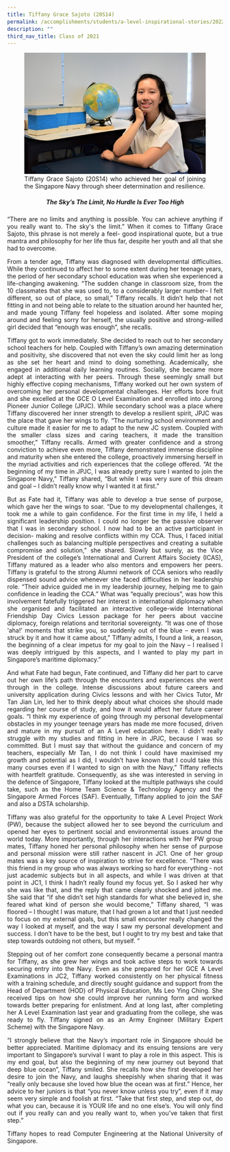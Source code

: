 ```yaml
---
title: Tiffany Grace Sajoto (20S14)
permalink: /accomplishments/students/a-level-inspirational-stories/2022/tiffany/
description: ""
third_nav_title: Class of 2021
---
```

<div align="justify">
<figure>
<img src="/images/Tiffany.jpg">
<figcaption>Tiffany Grace Sajoto (20S14) who achieved her goal of joining the Singapore Navy through sheer determination and resilience.</figcaption></figure>

<center><h5>The Sky’s The Limit, No Hurdle Is Ever Too High</h5></center>

<p>
“There are no limits and anything is possible. You can achieve anything if you really want to. The sky's the limit.” When it comes to Tiffany Grace Sajoto, this phrase is not merely a feel- good inspirational quote, but a true mantra and philosophy for her life thus far, despite her youth and all that she had to overcome.</p>

<p>
From a tender age, Tiffany was diagnosed with developmental difficulties. While they continued to affect her to some extent during her teenage years, the period of her secondary school education was when she experienced a life-changing awakening. “The sudden change in classroom size, from the 10 classmates that she was used to, to a considerably larger number– I felt different, so out of place, so small,” Tiffany recalls. It didn’t help that not fitting in and not being able to relate to the situation around her haunted her, and made young Tiffany feel hopeless and isolated. After some moping around and feeling sorry for herself, the usually positive and strong-willed girl decided that “enough was enough”, she recalls.</p>

<p>
Tiffany got to work immediately. She decided to reach out to her secondary school teachers for help. Coupled with Tiffany’s own amazing determination and positivity, she discovered that not even the sky could limit her as long as she set her heart and mind to doing something. Academically, she engaged in additional daily learning routines. Socially, she became more adept at interacting with her peers. Through these seemingly small but highly effective coping mechanisms, Tiffany worked out her own system of overcoming her personal developmental challenges. Her efforts bore fruit and she excelled at the GCE O Level Examination and enrolled into Jurong Pioneer Junior College (JPJC). While secondary school was a place where Tiffany discovered her inner strength to develop a resilient spirit, JPJC was the place that gave her wings to fly. “The nurturing school environment and culture made it easier for me to adapt to the new JC system. Coupled with the smaller class sizes and caring teachers, it made the transition smoother,” Tiffany recalls. Armed with greater confidence and a strong conviction to achieve even more, Tiffany demonstrated immense discipline and maturity when she entered the college, proactively immersing herself in the myriad activities and rich experiences that the college offered. “At the beginning of my time in JPJC, I was already pretty sure I wanted to join the Singapore Navy,” Tiffany shared, “But while I was very sure of this dream and goal – I didn’t really know why I wanted it at first.”</p>

<p>
But as Fate had it, Tiffany was able to develop a true sense of purpose, which gave her the wings to soar. “Due to my developmental challenges, it took me a while to gain confidence. For the first time in my life, I held a significant leadership position. I could no longer be the passive observer that I was in secondary school. I now had to be an active participant in decision- making and resolve conflicts within my CCA. Thus, I faced initial challenges such as balancing multiple perspectives and creating a suitable compromise and solution,” she shared. Slowly but surely, as the Vice President of the college’s International and Current Affairs Society (ICAS), Tiffany matured as a leader who also mentors and empowers her peers. Tiffany is grateful to the strong Alumni network of CCA seniors who readily dispensed sound advice whenever she faced difficulties in her leadership role. “Their advice guided me in my leadership journey, helping me to gain confidence in leading the CCA.” What was “equally precious”, was how this involvement fatefully triggered her interest in international diplomacy when she organised and facilitated an interactive college-wide International Friendship Day Civics Lesson package for her peers about vaccine diplomacy, foreign relations and territorial sovereignty. “It was one of those ‘aha!’ moments that strike you, so suddenly out of the blue – even I was struck by it and how it came about,” Tiffany admits, I found a link, a reason, the beginning of a clear impetus for my goal to join the Navy – I realised I was deeply intrigued by this aspects, and I wanted to play my part in Singapore’s maritime diplomacy.”</p>

<p>
And what Fate had begun, Fate continued, and Tiffany did her part to carve out her own life’s path through the encounters and experiences she went through in the college. Intense discussions about future careers and university application during Civics lessons and with her Civics Tutor, Mr Tan Jian Lin, led her to think deeply about what choices she should made regarding her course of study, and how it would affect her future career goals. “I think my experience of going through my personal developmental obstacles in my younger teenage years has made me more focused, driven and mature in my pursuit of an A Level education here. I didn’t really struggle with my studies and fitting in here in JPJC, because I was so committed. But I must say that without the guidance and concern of my teachers, especially Mr Tan, I do not think I could have maximised my growth and potential as I did, I wouldn’t have known that I could take this many courses even if I wanted to sign on with the Navy,” Tiffany reflects with heartfelt gratitude. Consequently, as she was interested in serving in the defence of Singapore, Tiffany looked at the multiple pathways she could take, such as the Home Team Science &amp; Technology Agency and the Singapore Armed Forces (SAF). Eventually, Tiffany applied to join the SAF and also a DSTA scholarship.</p>

<p>
Tiffany was also grateful for the opportunity to take A Level Project Work (PW), because the subject allowed her to see beyond the curriculum and opened her eyes to pertinent social and environmental issues around the world today. More importantly, through her interactions with her PW group mates, Tiffany honed her personal philosophy when her sense of purpose and personal mission were still rather nascent in JC1. One of her group mates was a key source of inspiration to strive for excellence. “There was this friend in my group who was always working so hard for everything - not just academic subjects but in all aspects, and while I was driven at that point in JC1, I think I hadn’t really found my focus yet. So I asked her why she was like that, and the reply that came clearly shocked and jolted me. She said that “if she didn’t set high standards for what she believed in, she feared what kind of person she would become,” Tiffany shared, “I was floored – I thought I was mature, that I had grown a lot and that I just needed to focus on my external goals, but this small encounter really changed the way I looked at myself, and the way I saw my personal development and success. I don’t have to be the best, but I ought to try my best and take that step towards outdoing not others, but myself. ”</p>

<p>
Stepping out of her comfort zone consequently became a personal mantra for Tiffany, as she grew her wings and took active steps to work towards securing entry into the Navy. Even as she prepared for her GCE A Level Examinations in JC2, Tiffany worked consistently on her physical fitness with a training schedule, and directly sought guidance and support from the Head of Department (HOD) of Physical Education, Ms Leo Ying Ching. She received tips on how she could improve her running form and worked towards better preparing for enlistment. And at long last, after completing her A Level Examination last year and graduating from the college, she was ready to fly. Tiffany signed on as an Army Engineer (Military Expert Scheme) with the Singapore Navy.</p>

<p>
“I strongly believe that the Navy’s important role in Singapore should be better appreciated. Maritime diplomacy and its ensuing tensions are very important to Singapore’s survival I want to play a role in this aspect. This is my end goal, but also the beginning of my new journey out beyond that deep blue ocean”, Tiffany smiled. She recalls how she first developed her desire to join the Navy, and laughs sheepishly when sharing that it was “really only because she loved how blue the ocean was at first.” Hence, her advice to her juniors is that “you never know unless you try”, even if it may seem very simple and foolish at first. “Take that first step, and step out, do what you can, because it is YOUR life and no one else’s. You will only find out if you really can and you really want to, when you’ve taken that first step.”</p>

<p>
Tiffany hopes to read Computer Engineering at the National University of Singapore.</p></div>